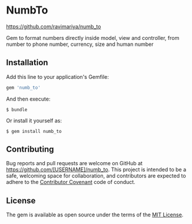 # NumbTo

https://github.com/ravimariya/numb_to

Gem to format numbers directly inside model, view and controller, from number to phone number, currency, size and human number

## Installation

Add this line to your application's Gemfile:

```ruby
gem 'numb_to'
```

And then execute:

    $ bundle

Or install it yourself as:

    $ gem install numb_to

## Contributing

Bug reports and pull requests are welcome on GitHub at https://github.com/[USERNAME]/numb_to. This project is intended to be a safe, welcoming space for collaboration, and contributors are expected to adhere to the [Contributor Covenant](http://contributor-covenant.org) code of conduct.


## License

The gem is available as open source under the terms of the [MIT License](http://opensource.org/licenses/MIT).


